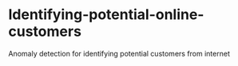 # Identifying-potential-online-customers
Anomaly detection for identifying potential customers from internet
